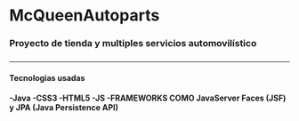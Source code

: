 # McQueenAutoparts
<h3>Proyecto de tienda y multiples servicios automovilístico<h3/>
<hr/>
<h4>Tecnologias usadas<h4/>
-Java -CSS3 -HTML5 -JS -FRAMEWORKS COMO JavaServer Faces (JSF) y JPA (Java Persistence API)


